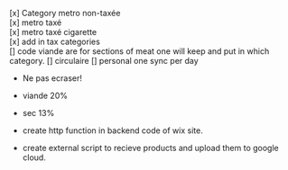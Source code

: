 [x] Category metro non-taxée  
[x] metro taxé  
[x] metro taxé cigarette  
[x] add in tax categories  
[] code viande are for sections of meat one will keep and put in which category.
[] circulaire
[] personal one sync per day

- Ne pas ecraser!
- viande 20%
- sec 13%

- create http function in backend code of wix site.
- create external script to recieve products and upload them to google cloud.
